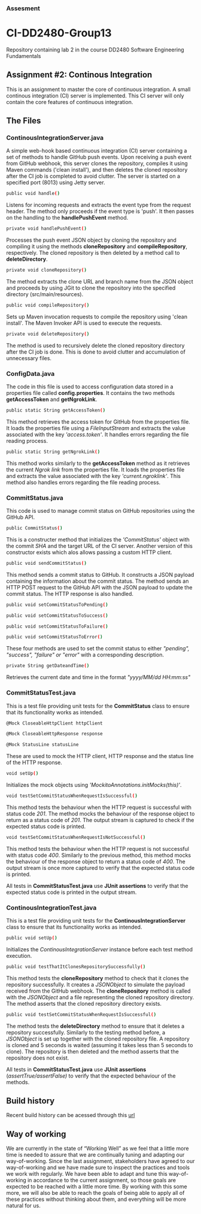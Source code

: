 ### Assesment

# CI-DD2480-Group13
Repository containing lab 2 in the course DD2480 Software Engineering Fundamentals

## Assignment #2: Continous Integration
This is an assignment to master the core of continuous integration. A small continous integration (CI) server is implemented. This CI server will only contain the core features of continuous integration.

## The Files
### ContinousIntegrationServer.java
A simple web-hook based continuous integration (CI) server containing a set of methods to handle GitHub push events. Upon receiving a push event from GitHub webhook, this server clones the repository, compiles it using Maven commands ('clean install'), and then deletes the cloned repository after the CI job is completed to avoid clutter. The server is started on a specified port (8013) using Jetty server.

```sh
public void handle()
```
Listens for incoming requests and extracts the event type from the request header. The method only proceeds if the event type is 'push'. It then passes on the handling to the **handlePushEvent** method.

```sh
private void handlePushEvent()
```
Processes the push event JSON object by cloning the repository and compiling it using the methods **cloneRepository** and **compileRepository**, respectively. The cloned repository is then deleted by a method call to **deleteDirectory**.

```sh
private void cloneRepository()
```
The method extracts the clone URL and branch name from the JSON object and proceeds by using JGit to clone the repository into the specified directory (src/main/resources).

```sh
public void compileRepository()
```
Sets up Maven invocation requests to compile the repository using 'clean install'. The Maven Invoker API is used to execute the requests.

```sh
private void deleteRepository()
```
The method is used to recursively delete the cloned repository directory after the CI job is done. This is done to avoid clutter and accumulation of unnecessary files.

### ConfigData.java
The code in this file is used to access configuration data stored in a properties file called **config.properties**. It contains the two methods **getAccessToken** and **getNgrokLink**.

```sh
public static String getAccessToken()
```
This method retrieves the access token for GitHub from the properties file. It loads the properties file using a _FileInputStream_ and extracts the value associated with the key _'access.token'_. It handles errors regarding the file reading process.

```sh
public static String getNgrokLink()
```
This method works similarly to the **getAccessToken** method as it retrieves the current _Ngrok link_ from the properties file. It loads the properties file and extracts the value associated with the key _'current.ngroklink'_. This method also handles errors regarding the file reading process.

### CommitStatus.java
This code is used to manage commit status on GitHub repositories using the GitHub API.

```sh
public CommitStatus()
```
This is a constructer method that initializes the _'CommitStatus'_ object with the commit _SHA_ and the target URL of the CI server. Another version of this constructor exists which alos allows passing a custom HTTP client.

```sh
public void sendCommitStatus()
```
This method sends a commit status to GitHub. It constructs a JSON payload containing the information about the commit status. The method sends an HTTP POST request to the GitHub API with the JSON payload to update the commit status. The HTTP response is also handled.

```sh
public void setCommitStatusToPending()
```
```sh
public void setCommitStatusToSuccess()
```
```sh
public void setCommitStatusToFailure()
```
```sh
public void setCommitStatusToError()
```
These four methods are used to set the commit status to either _"pending", "success", "failure" or "error"_ with a corresponding description.

```sh
private String getDateandTime()
```
Retrieves the current date and time in the format _"yyyy/MM/dd HH:mm:ss"_

### CommitStatusTest.java
This is a test file providing unit tests for the **CommitStatus** class to ensure that its functionality works as intended.

```sh
@Mock CloseableHttpClient httpClient
```
```sh
@Mock CloseableHttpResponse response
```
```sh
@Mock StatusLine statusLine
```
These are used to mock the HTTP client, HTTP response and the status line of the HTTP response.

```sh
void setUp()
```
Initializes the mock objects using _'MockitoAnnotations.initMocks(this)'_.

```sh
void testSetCommitStatusWhenRequestIsSuccessful()
```
This method tests the behaviour when the HTTP request is successful with status code _201_. The method mocks the behaviour of the response object to return as a status code of _201_. The output stream is captured to check if the expected status code is printed.

```sh
void testSetCommitStatusWhenRequestIsNotSuccessful()
```
This method tests the behaviour when the HTTP request is not successful with status code _400_. Similarly to the previous method, this method mocks the behaviour of the response object to return a status code of _400_. The output stream is once more captured to verify that the expected status code is printed.

All tests in **CommitStatusTest.java** use **JUnit assertions** to verify that the expected status code is printed in the output stream.

### ContinousIntegrationTest.java
This is a test file providing unit tests for the **ContinousIntegrationServer** class to ensure that its functionality works as intended.

```sh
public void setUp()
```
Initializes the _ContinousIntegrationServer_ instance before each test method execution.

```sh
public void testThatItClonesRepositorySuccessfully()
```
This method tests the **cloneRepository** method to check that it clones the repository successfully. It creates a _JSONObject_ to simulate the payload received from the GitHub webhook. The **cloneRepository** method is called with the _JSONObject_ and a file representing the cloned repository directory. The method asserts that the cloned repository directory exists.

```sh
public void testSetCommitStatusWhenRequestIsSuccessful()
```
The method tests the **deleteDirectory** method to ensure that it deletes a repository successfully. Similarly to the testing method before, a _JSONObject_ is set up together with the cloned repository file. A repository is cloned and 5 seconds is waited (assuming it takes less than 5 seconds to clone). The repository is then deleted and the method asserts that the repository does not exist.

All tests in **CommitStatusTest.java** use **JUnit assertions** (_assertTrue/assertFalse)_ to verify that the expected behaviour of the methods.

## Build history
Recent build history can be acessed through this [url](https://normal-full-glider.ngrok-free.app/)

## Way of working
We are currently in the state of “Working Well” as we feel that a little more time is needed to assure that we are continually tuning and adapting our way-of-working. Since the last assignment, stakeholders have agreed to our way-of-working and we have made sure to inspect the practices and tools we work with regularly. We have been able to adapt and tune this way-of-working in accordance to the current assignment, so those goals are expected to be reached with a little more time. By working with this some more, we will also be able to reach the goals of being able to apply all of these practices without thinking about them, and everything will be more natural for us.
